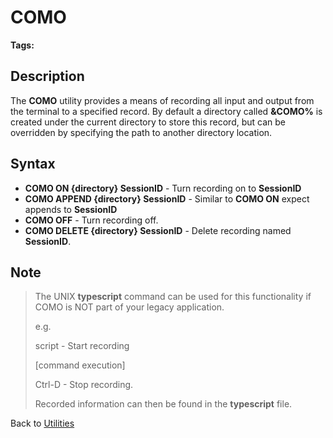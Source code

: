# COMO

<PageHeader />

**Tags:**
<badge text='record i/o' vertical='middle' />

## Description

The **COMO** utility provides a means of recording all input and output from the terminal to a specified record. By default a directory called **&COMO%** is created under the current directory to store this record, but can be overridden by specifying the path to another directory location.

## Syntax

- **COMO ON {directory} SessionID**     - Turn recording on to **SessionID**
- **COMO APPEND {directory} SessionID** - Similar to **COMO ON** expect appends to **SessionID**
- **COMO OFF**                          - Turn recording off.
- **COMO DELETE {directory} SessionID** - Delete recording named **SessionID**.

## Note

> The UNIX **typescript** command can be used for this functionality if COMO is NOT part of your legacy application.
>
> e.g.
>
> script - Start recording
>
> [command execution]
>
> Ctrl-D - Stop recording.
>
> Recorded information can then be found in the **typescript** file.

Back to [Utilities](./../utilities)

<PageFooter />
